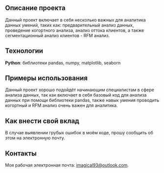 ## Описание проекта
Данный проект включает в себя несколько важных для аналитика данных умений, таких как: предварительный анализ данных, проведение когортного анализа, анализ оттока клиентов, а также сегментационный анализ клиентов - RFM анализ.

## Технологии
**Python**: библиотеки pandas, numpy, matplotlib, seaborn

## Примеры использования
Данный проект хорошо подойдёт начинающим специалистам в сфере анализа данных, так как включает в себя базовый код для анализа данных при помощи библиотеки pandas, также навык умения проводить когортный и RFM анализ очень важен для аналитика.

## Как внести свой вклад
В случае выявлении грубых ошибок в моём коде, прошу сообщить об этом на электронную почту.

## Контакты
Моя рабочая электронная почта: imagical93@outlook.com.

